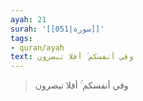 ```yaml
---
ayah: 21
surah: '[[051|سورة]]'
tags:
- quran/ayah
text: وفي أنفسكم ۚ أفلا تبصرون
---
```

> وفي أنفسكم ۚ أفلا تبصرون
